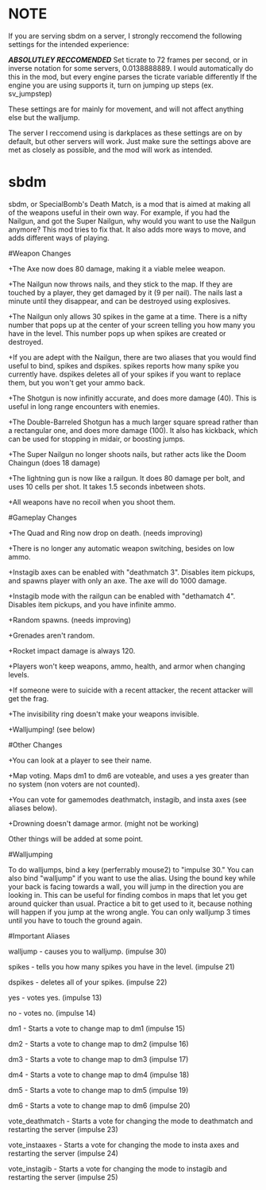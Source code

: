 # NOTE

If you are serving sbdm on a server, I strongly reccomend the following settings for the intended experience:

***ABSOLUTLEY RECCOMENDED*** Set ticrate to 72 frames per second, or in inverse notation for some servers, 0.0138888889. I would automatically do this in the mod, but every engine parses the ticrate variable differently
If the engine you are using supports it, turn on jumping up steps (ex. sv_jumpstep)

These settings are for mainly for movement, and will not affect anything else but the walljump.

The server I reccomend using is darkplaces as these settings are on by default, but other servers will work. Just make sure the settings above are met as closely as possible, and the mod will work as intended.

# sbdm

sbdm, or SpecialBomb's Death Match, is a mod that is aimed at making all of the weapons useful in their own way.
For example, if you had the Nailgun, and got the Super Nailgun, why would you want to use the Nailgun anymore?
This mod tries to fix that.
It also adds more ways to move, and adds different ways of playing.

#Weapon Changes

+The Axe now does 80 damage, making it a viable melee weapon.

+The Nailgun now throws nails, and they stick to the map. If they are touched by a player, they get damaged by it (9 per nail). The nails last a minute until they disappear, and can be destroyed using explosives.

+The Nailgun only allows 30 spikes in the game at a time. There is a nifty number that pops up at the center of your screen telling you how many you have in the level. This number pops up when spikes are created or destroyed.

+If you are adept with the Nailgun, there are two aliases that you would find useful to bind, spikes and dspikes. spikes reports how many spike you currently have. dspikes deletes all of your spikes if you want to replace them, but you won't get your ammo back.

+The Shotgun is now infinitly accurate, and does more damage (40). This is useful in long range encounters with enemies.

+The Double-Barreled Shotgun has a much larger square spread rather than a rectangular one, and does more damage (100). It also has kickback, which can be used for stopping in midair, or boosting jumps.

+The Super Nailgun no longer shoots nails, but rather acts like the Doom Chaingun (does 18 damage)

+The lightning gun is now like a railgun. It does 80 damage per bolt, and uses 10 cells per shot. It takes 1.5 seconds inbetween shots.

+All weapons have no recoil when you shoot them.

#Gameplay Changes

+The Quad and Ring now drop on death. (needs improving)

+There is no longer any automatic weapon switching, besides on low ammo.

+Instagib axes can be enabled with "deathmatch 3". Disables item pickups, and spawns player with only an axe. The axe will do 1000 damage.

+Instagib mode with the railgun can be enabled with "dethamatch 4". Disables item pickups, and you have infinite ammo.

+Random spawns. (needs improving)

+Grenades aren't random.

+Rocket impact damage is always 120.

+Players won't keep weapons, ammo, health, and armor when changing levels.

+If someone were to suicide with a recent attacker, the recent attacker will get the frag.

+The invisibility ring doesn't make your weapons invisible.

+Walljumping! (see below)

#Other Changes

+You can look at a player to see their name.

+Map voting. Maps dm1 to dm6 are voteable, and uses a yes greater than no system (non voters are not counted).

+You can vote for gamemodes deathmatch, instagib, and insta axes (see aliases below).

+Drowning doesn't damage armor. (might not be working)

Other things will be added at some point.

#Walljumping

To do walljumps, bind a key (perferrably mouse2) to "impulse 30." You can also bind "walljump" if you want to use the alias. Using the bound key while your back is facing towards a wall, you will jump in the direction you are looking in. This can be useful for finding combos in maps that let you get around quicker than usual. Practice a bit to get used to it, because nothing will happen if you jump at the wrong angle. You can only walljump 3 times until you have to touch the ground again.

#Important Aliases

walljump - causes you to walljump. (impulse 30)

spikes - tells you how many spikes you have in the level. (impulse 21)

dspikes - deletes all of your spikes. (impulse 22)

yes - votes yes. (impulse 13)

no - votes no. (impulse 14)

dm1 - Starts a vote to change map to dm1 (impulse 15)

dm2 - Starts a vote to change map to dm2 (impulse 16)

dm3 - Starts a vote to change map to dm3 (impulse 17)

dm4 - Starts a vote to change map to dm4 (impulse 18)

dm5 - Starts a vote to change map to dm5 (impulse 19)

dm6 - Starts a vote to change map to dm6 (impulse 20)

vote_deathmatch - Starts a vote for changing the mode to deathmatch and restarting the server (impulse 23)

vote_instaaxes - Starts a vote for changing the mode to insta axes and restarting the server (impulse 24)

vote_instagib - Starts a vote for changing the mode to instagib and restarting the server (impulse 25)
